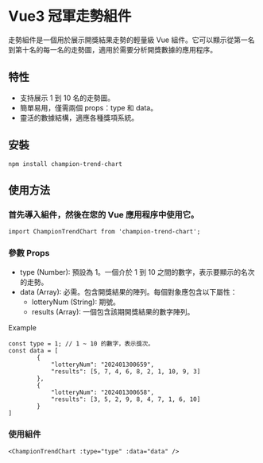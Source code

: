 # Vue3 冠軍走勢組件

走勢組件是一個用於展示開獎結果走勢的輕量級 Vue 組件。它可以顯示從第一名到第十名的每一名的走勢圖，適用於需要分析開獎數據的應用程序。

## 特性

-   支持展示 1 到 10 名的走勢圖。
-   簡單易用，僅需兩個 props：type 和 data。
-   靈活的數據結構，適應各種獎項系統。

## 安裝

```
npm install champion-trend-chart
```

## 使用方法

### 首先導入組件，然後在您的 Vue 應用程序中使用它。

```
import ChampionTrendChart from 'champion-trend-chart';
```

### 參數 Props

-   type (Number): 預設為 1。一個介於 1 到 10 之間的數字，表示要顯示的名次的走勢。
-   data (Array): 必需。包含開獎結果的陣列。每個對象應包含以下屬性：
    -   lotteryNum (String): 期號。
    -   results (Array): 一個包含該期開獎結果的數字陣列。

Example

```
const type = 1; // 1 ~ 10 的數字，表示獎次。
const data = [
        {
            "lotteryNum": "202401300659",
            "results": [5, 7, 4, 6, 8, 2, 1, 10, 9, 3]
        },
        {
            "lotteryNum": "202401300658",
            "results": [3, 5, 2, 9, 8, 4, 7, 1, 6, 10]
        }
]
```

### 使用組件

```
<ChampionTrendChart :type="type" :data="data" />
```
